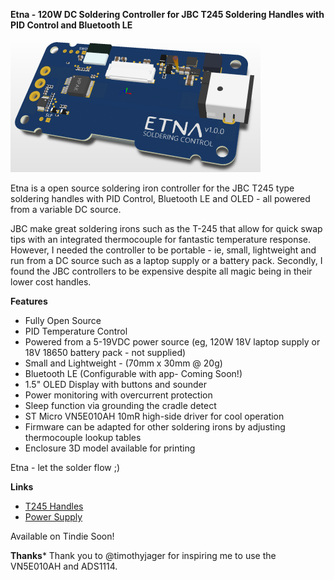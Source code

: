 **Etna - 120W DC Soldering Controller for JBC T245 Soldering Handles with PID Control and Bluetooth LE**

![Alt text](board-iso.png?raw=true "Title")

Etna is a open source soldering iron controller for the JBC T245 type soldering handles with PID Control, Bluetooth LE and OLED - all powered from a variable DC source. 

JBC make great soldering irons such as the T-245 that allow for quick swap tips with an integrated thermocouple for fantastic temperature response. However, I needed the controller to be portable - ie, small, lightweight and run from a DC source such as a laptop supply or a battery pack. Secondly, I found the JBC controllers to be expensive despite all magic being in their lower cost handles.

**Features**

- Fully Open Source
- PID Temperature Control
- Powered from a 5-19VDC power source (eg, 120W 18V laptop supply or 18V 18650 battery pack - not supplied)
- Small and Lightweight - (70mm x 30mm @ 20g)
- Bluetooth LE (Configurable with app- Coming Soon!)
- 1.5" OLED Display with buttons and sounder
- Power monitoring with overcurrent protection
- Sleep function via grounding the cradle detect
- ST Micro VN5E010AH 10mR high-side driver for cool operation
- Firmware can be adapted for other soldering irons by adjusting thermocouple lookup tables
- Enclosure 3D model available for printing

Etna - let the solder flow ;) 

**Links**

- [T245 Handles](https://www.jbctools.com/t245-a-general-purpose-handle-product-45-category-5-menu-70.html) 
- [Power Supply](https://www.amazon.co.uk/dp/B01DIY8OTI)


Available on Tindie Soon!

**Thanks*** 
Thank you to @timothyjager for inspiring me to use the VN5E010AH and ADS1114.  
